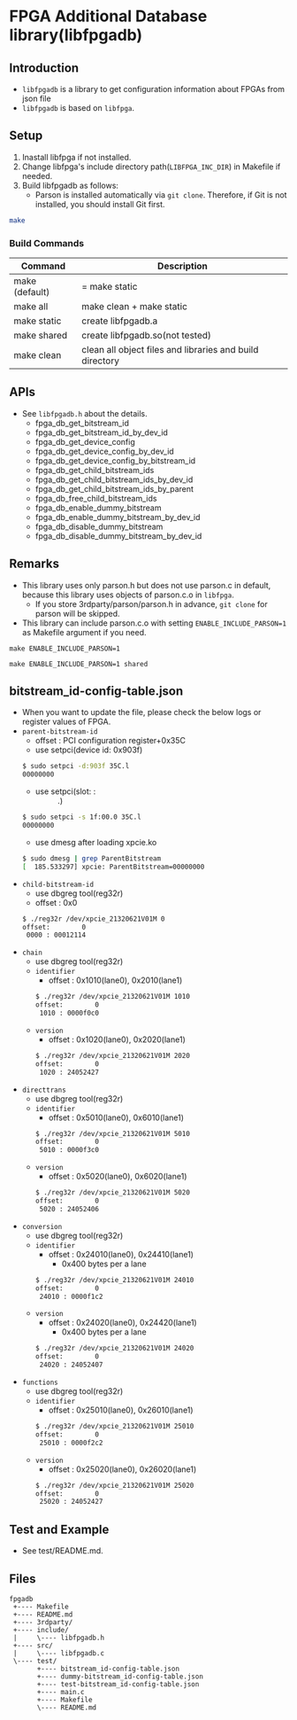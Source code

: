# FPGA Additional Database library(libfpgadb)

## Introduction
- `libfpgadb` is a library to get configuration information about FPGAs from json file
- `libfpgadb` is based on `libfpga`.

## Setup
1. Inastall libfpga if not installed.
2. Change libfpga's include directory path(`LIBFPGA_INC_DIR`) in Makefile if needed.
3. Build libfpgadb as follows:
	- Parson is installed automatically via `git clone`.
		Therefore, if Git is not installed, you should install Git first.
```sh
make
```

### Build Commands
|Command|Description|
|-|-|
|make (default)|= make static|
|make all|make clean + make static|
|make static|create libfpgadb.a|
|make shared|create libfpgadb.so(not tested)|
|make clean|clean all object files and libraries and build directory|

## APIs
- See `libfpgadb.h` about the details.
	- fpga_db_get_bitstream_id
	- fpga_db_get_bitstream_id_by_dev_id
	- fpga_db_get_device_config
	- fpga_db_get_device_config_by_dev_id
	- fpga_db_get_device_config_by_bitstream_id
	- fpga_db_get_child_bitstream_ids
	- fpga_db_get_child_bitstream_ids_by_dev_id
	- fpga_db_get_child_bitstream_ids_by_parent
	- fpga_db_free_child_bitstream_ids
	- fpga_db_enable_dummy_bitstream
	- fpga_db_enable_dummy_bitstream_by_dev_id
	- fpga_db_disable_dummy_bitstream
	- fpga_db_disable_dummy_bitstream_by_dev_id

## Remarks
- This library uses only parson.h but does not use parson.c in default,
	because this library uses objects of parson.c.o in `libfpga`.
	- If you store 3rdparty/parson/parson.h in advance,
		`git clone` for parson will be skipped.
- This library can include parson.c.o with setting `ENABLE_INCLUDE_PARSON=1` as Makefile argument if you need.
```
make ENABLE_INCLUDE_PARSON=1
```
```
make ENABLE_INCLUDE_PARSON=1 shared
```


## bitstream_id-config-table.json
- When you want to update the file, please check the below logs or register values of FPGA.
- `parent-bitstream-id`
	- offset : PCI configuration register+0x35C
	- use setpci(device id: 0x903f)
	```sh
	$ sudo setpci -d:903f 35C.l
	00000000
	```
	- use setpci(slot: <BB>:<DD>.<F>)
	```sh
	$ sudo setpci -s 1f:00.0 35C.l
	00000000
	```
	- use dmesg after loading xpcie.ko
	```sh
	$ sudo dmesg | grep ParentBitstream
	[  185.533297] xpcie: ParentBitstream=00000000
	```
- `child-bitstream-id`
	- use dbgreg tool(reg32r)
	- offset : 0x0
	```sh
	$ ./reg32r /dev/xpcie_21320621V01M 0
	offset:        0
	 0000 : 00012114
	```
- `chain`
	- use dbgreg tool(reg32r)
	- `identifier`
		- offset : 0x1010(lane0), 0x2010(lane1)
		```sh
		$ ./reg32r /dev/xpcie_21320621V01M 1010
		offset:        0
		 1010 : 0000f0c0
		```
	- `version`
		- offset : 0x1020(lane0), 0x2020(lane1)
		```sh
		$ ./reg32r /dev/xpcie_21320621V01M 2020
		offset:        0
		 1020 : 24052427
		```
- `directtrans`
	- use dbgreg tool(reg32r)
	- `identifier`
		- offset : 0x5010(lane0), 0x6010(lane1)
		```sh
		$ ./reg32r /dev/xpcie_21320621V01M 5010
		offset:        0
		 5010 : 0000f3c0
		```
	- `version`
		- offset : 0x5020(lane0), 0x6020(lane1)
		```sh
		$ ./reg32r /dev/xpcie_21320621V01M 5020
		offset:        0
		 5020 : 24052406
		```
- `conversion`
	- use dbgreg tool(reg32r)
	- `identifier`
		- offset : 0x24010(lane0), 0x24410(lane1)
			- 0x400 bytes per a lane
		```sh
		$ ./reg32r /dev/xpcie_21320621V01M 24010
		offset:        0
		 24010 : 0000f1c2
		```
	- `version`
		- offset : 0x24020(lane0), 0x24420(lane1)
			- 0x400 bytes per a lane
		```sh
		$ ./reg32r /dev/xpcie_21320621V01M 24020
		offset:        0
		 24020 : 24052407
		```
- `functions`
	- use dbgreg tool(reg32r)
	- `identifier`
		- offset : 0x25010(lane0), 0x26010(lane1)
		```sh
		$ ./reg32r /dev/xpcie_21320621V01M 25010
		offset:        0
		 25010 : 0000f2c2
		```
	- `version`
		- offset : 0x25020(lane0), 0x26020(lane1)
		```sh
		$ ./reg32r /dev/xpcie_21320621V01M 25020
		offset:        0
		 25020 : 24052427
		```

## Test and Example
- See test/README.md.

## Files
```
fpgadb
 +---- Makefile
 +---- README.md
 +---- 3rdparty/
 +---- include/
 |     \---- libfpgadb.h
 +---- src/
 |     \---- libfpgadb.c
 \---- test/
       +---- bitstream_id-config-table.json
       +---- dummy-bitstream_id-config-table.json
       +---- test-bitstream_id-config-table.json
       +---- main.c
       +---- Makefile
       \---- README.md
```

